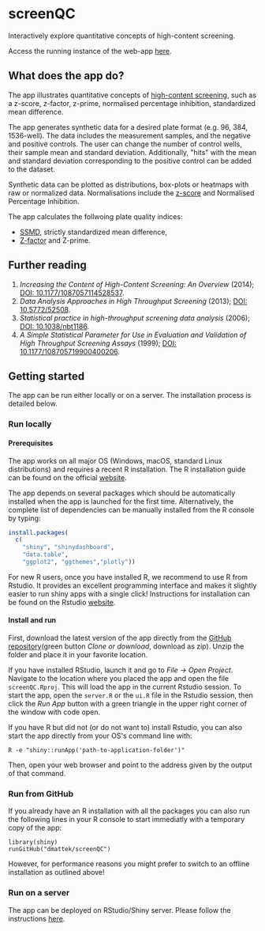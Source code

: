 # screenQC

Interactively explore quantitative concepts of high-content screening.

Access the running instance of the web-app [here](https://macdobry.shinyapps.io/screenQC/ "External link to a running app").

## What does the app do?

The app illustrates quantitative concepts of [high-content screening](https://en.wikipedia.org/wiki/High-content_screening "External link to Wikipedia"), such as a z-score, z-factor, z-prime, normalised percentage inhibition, standardized mean difference.

The app generates synthetic data for a desired plate format (e.g. 96, 384, 1536-well). The data includes the measurement samples, and the negative and positive controls. The user can change the number of control wells, their sample mean and standard deviation. Additionally, "hits" with the mean and standard deviation corresponding to the positive control can be added to the dataset.

Synthetic data can be plotted as distributions, box-plots or heatmaps with raw or normalized data. Normalisations include the [z-score](https://en.wikipedia.org/wiki/Standard_score) and Normalised Percentage Inhibition.

The app calculates the follwoing plate quality indices:

- [SSMD](https://en.wikipedia.org/wiki/Strictly_standardized_mean_difference), strictly standardized mean difference,
- [Z-factor](https://en.wikipedia.org/wiki/Z-factor) and Z-prime.

## Further reading

1. *Increasing the Content of High-Content Screening: An Overview* (2014); [DOI: 10.1177/1087057114528537](https://dx.doi.org/10.1177/1087057114528537 "External link").
2. *Data Analysis Approaches in High Throughput Screening* (2013); [DOI: 10.5772/52508](https://dx.doi.org/10.5772/52508 "External link").
3. *Statistical practice in high-throughput screening data analysis* (2006); [DOI: 10.1038/nbt1186](https://dx.doi.org/10.1038/nbt1186 "External link").
4. *A Simple Statistical Parameter for Use in Evaluation and Validation of High Throughput Screening Assays* (1999); [DOI: 10.1177/108705719900400206](https://doi.org/10.1177/108705719900400206 "External link").

## Getting started

The app can be run either locally or on a server. The installation process is detailed below.

### Run locally

#### Prerequisites
The app works on all major OS (Windows, macOS, standard Linux distributions) and requires a recent R installation. The R installation guide can be found on the official [website](https://www.r-project.org/).

The app depends on several packages which should be automatically installed when the app is launched for the first time. Alternatively, the complete list of dependencies can be manually installed from the R console by typing:

```r
install.packages(
  c(
    "shiny", "shinydashboard",
    "data.table", 
    "ggplot2", "ggthemes","plotly")) 
```

For new R users, once you have installed R, we recommend to use R from Rstudio. It provides an excellent programming interface and makes it slightly easier to run shiny apps with a single click! Instructions for installation can be found on the Rstudio [website](https://rstudio.com/ "External link").

#### Install and run
First, download the latest version of the app directly from the [GitHub repository](https://github.com/dmattek/screenQC)(green button *Clone or download*, download as zip). Unzip the folder and place it in your favorite location. 

If you have installed RStudio, launch it and go to *File -> Open Project*. Navigate to the location where you placed the app and open the file `screenQC.Rproj`. This will load the app in the current Rstudio session. To start the app, open the `server.R` or the `ui.R` file in the Rstudio session, then click the *Run App* button with a green triangle in the upper right corner of the window with code open.

If you have R but did not (or do not want to) install Rstudio, you can also start the app directly from your OS's command line with:

```
R -e "shiny::runApp('path-to-application-folder')"
```

Then, open your web browser and point to the address given by the output of that command.

### Run from GitHub
If you already have an R installation with all the packages you can also run the following lines in your R console to start immediatly with a temporary copy of the app:

```
library(shiny)
runGitHub("dmattek/screenQC")
```

However, for performance reasons you might prefer to switch to an offline installation as outlined above!

### Run on a server
The app can be deployed on RStudio/Shiny server. Please follow the instructions [here](https://shiny.rstudio.com/deploy/ "External link: shiny hosting").

